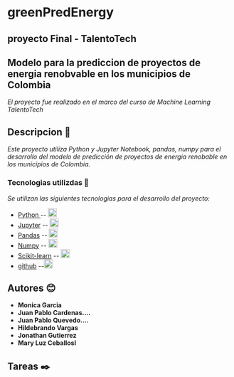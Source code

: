 # greenPredEnergy
## proyecto Final - TalentoTech
## Modelo para la prediccion de proyectos de energia renobvable en los municipios de Colombia

_El proyecto fue realizado en el marco del curso de Machine Learning TalentoTech_

## Descripcion 🚀

_Este proyecto utiliza Python y Jupyter Notebook, pandas, numpy para el desarrollo del modelo de predicción de proyectos de energia renobable en los municipios de Colombia._


### Tecnologias utilizdas 📗 
_Se utilizan las siguientes tecnologias para el desarrollo del proyecto:_



* [ Python ](https://www.python.org/) -- <img height="20" src="https://cdn.simpleicons.org/python?viewbox=auto" />
* [Jupyter](https://jupyter.org/) -- <img height="20" src="https://cdn.simpleicons.org/jupyter?viewbox=auto" />
* [Pandas](https://pandas.pydata.org/) -- <img height="20" src="https://cdn.simpleicons.org/pandas?viewbox=auto" />
* [Numpy](https://numpy.org/) -- <img height="20" src="https://cdn.simpleicons.org/numpy?viewbox=auto" />
* [Scikit-learn](https://scikit-learn.org/stable/) -- <img height="20" src="https://cdn.simpleicons.org/scikit_learn?viewbox=auto" />
* [github](https://github.com) --<img height="20" src="https://cdn.simpleicons.org/github?viewbox=auto" />


## Autores 😊


* **Monica Garcia**
* **Juan Pablo Cardenas....**
* **Juan Pablo Quevedo....**
* **Hildebrando Vargas**
* **Jonathan Gutierrez**
* **Mary Luz Ceballosl** 



## Tareas  ✒️
